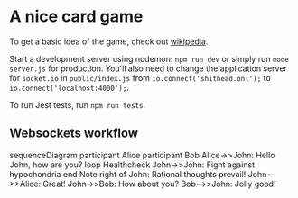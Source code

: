 # A nice card game

To get a basic idea of the game, check out [wikipedia](https://en.wikipedia.org/wiki/Shithead_(card_game)).

Start a development server using nodemon: `npm run dev` or simply run `node server.js` for production.
You'll also need to change the application server for `socket.io` in `public/index.js` from `io.connect('shithead.onl');` to `io.connect('localhost:4000');`.

To run Jest tests,  run `npm run tests`.

## Websockets workflow

sequenceDiagram
    participant Alice
    participant Bob
    Alice->>John: Hello John, how are you?
    loop Healthcheck
        John->>John: Fight against hypochondria
    end
    Note right of John: Rational thoughts prevail!
    John-->>Alice: Great!
    John->>Bob: How about you?
    Bob-->>John: Jolly good!